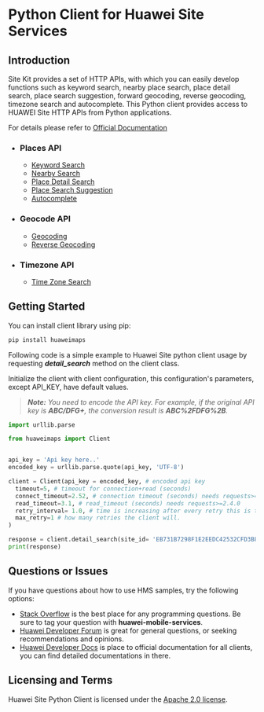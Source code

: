# Python Client for Huawei Site Services

## Introduction

Site Kit provides a set of HTTP APIs, with which you can easily develop functions such as keyword search, nearby place search, place detail search, place search suggestion, forward geocoding, reverse geocoding, timezone search and autocomplete. This Python client provides access to HUAWEI Site HTTP APIs from Python applications.

For details please refer to [Official Documentation](https://developer.huawei.com/consumer/en/doc/development/HMSCore-Guides/web-api-introduction-0000001050162828) 

- ### Places API

    - [Keyword Search](https://developer.huawei.com/consumer/en/doc/development/HMSCore-References-V5/webapi-keyword-search-0000001050161916-V5)
    - [Nearby Search](https://developer.huawei.com/consumer/en/doc/development/HMSCore-References-V5/webapi-nearby-search-0000001050163873-V5)
    - [Place Detail Search](https://developer.huawei.com/consumer/en/doc/development/HMSCore-References-V5/webapi-detail-search-0000001050161918-V5)
    - [Place Search Suggestion](https://developer.huawei.com/consumer/en/doc/development/HMSCore-References-V5/webapi-query-suggestion-0000001050161966-V5)
    - [Autocomplete](https://developer.huawei.com/consumer/en/doc/development/HMSCore-References-V5/autocomplete-0000001052250492-V5)

- ### Geocode API

    - [Geocoding](https://developer.huawei.com/consumer/en/doc/development/HMSCore-References-V5/webapi-forward-geo-0000001050163921-V5)
    - [Reverse Geocoding](https://developer.huawei.com/consumer/en/doc/development/HMSCore-References-V5/webapi-reverse-geo-0000001050161968-V5)

- ### Timezone API

    - [Time Zone Search](https://developer.huawei.com/consumer/en/doc/development/HMSCore-References-V5/webapi-time-zone-0000001050161920-V5)


## Getting Started

You can install client library using pip: 

```bash
pip install huaweimaps
```

Following code is a simple example to Huawei Site python client usage by requesting ***detail_search*** method on the client class.

Initialize the client with client configuration, this configuration's parameters, except API_KEY, have default values.

> ***Note:** You need to encode the API key. For example, if the original API key is **ABC/DFG+**, the conversion result is **ABC%2FDFG%2B**.*


```py
import urllib.parse

from huaweimaps import Client


api_key = 'Api key here..'
encoded_key = urllib.parse.quote(api_key, 'UTF-8')

client = Client(api_key = encoded_key, # encoded api key
  timeout=5, # timeout for connection+read (seconds)
  connect_timeout=2.52, # connection timeout (seconds) needs requests>=2.4.0
  read_timeout=3.1, # read_timeout (seconds) needs requests>=2.4.0
  retry_interval= 1.0, # time is increasing after every retry this is the initial. (seconds)
  max_retry=1 # how many retries the client will.
)

response = client.detail_search(site_id= 'EB731B7298F1E2EEDC42532CFD3B8E32', language= 'en')
print(response)
```


## Questions or Issues

If you have questions about how to use HMS samples, try the following options:

- [Stack Overflow](https://stackoverflow.com/questions/tagged/huawei-mobile-services) is the best place for any programming questions. Be sure to tag your question with **huawei-mobile-services**.
- [Huawei Developer Forum](https://forums.developer.huawei.com/forumPortal/en/home) is great for general questions, or seeking recommendations and opinions.
- [Huawei Developer Docs](https://developer.huawei.com/consumer/en/) is place to official documentation for all clients, you can find detailed documentations in there.

## Licensing and Terms

Huawei Site Python Client is licensed under the [Apache 2.0 license](LICENSE).

